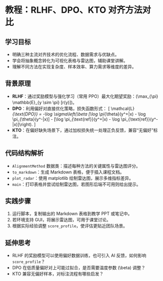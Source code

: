 # 教程：RLHF、DPO、KTO 对齐方法对比

## 学习目标
- 明确三种主流对齐技术的优化流程、数据需求与优缺点。
- 学会将抽象概念转化为可视化表格与雷达图，辅助课堂讲解。
- 理解不同方法在实现复杂度、样本效率、算力需求等维度的差异。

## 背景原理
- **RLHF**：通过奖励模型与强化学习（常用 PPO）最大化期望奖励：\(\max_{\pi} \mathbb{E}_{y \sim \pi} [r(y)]\)。
- **DPO**：利用偏好对直接优化策略，损失函数形式：
  \[
  \mathcal{L}_{\text{DPO}} = -\log \sigma\left(\beta [\log \pi_{\theta}(y^+|x) - \log \pi_{\theta}(y^-|x)] - [\log \pi_{\text{ref}}(y^+|x) - \log \pi_{\text{ref}}(y^-|x)]\right).
  \]
- **KTO**：在偏好缺失场景下，通过加权损失统一处理正负反馈，兼容“无偏好”标注。

## 代码结构解析
- `AlignmentMethod` 数据类：描述每种方法的关键属性与雷达图评分。
- `to_markdown`：生成 Markdown 表格，便于插入课程文档。
- `plot_radar`：使用 matplotlib 绘制雷达图，展示多维指标差异。
- `main`：打印表格并尝试绘制雷达图，若图形后端不可用则给出提示。

## 实践步骤
1. 运行脚本，复制输出的 Markdown 表格到教学 PPT 或笔记中。
2. 若环境支持 GUI，将展示雷达图，可用于课堂讨论。
3. 根据实际经验调整 `score_profile`，使评估更贴近团队场景。

## 延伸思考
- RLHF 的奖励模型可以使用偏好数据训练，也可引入 AI 反馈，如何影响 `score_profile`？
- DPO 在低质量偏好对上可能过拟合，是否需要温度参数 \(\beta\) 调整？
- KTO 兼容无偏好样本，对标注流程有哪些启发？
